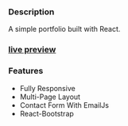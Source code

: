 ### Description

A simple portfolio built with React. 

### [live preview](https://react-portfolio-rs4v.onrender.com)



### Features

- Fully Responsive
- Multi-Page Layout
- Contact Form With EmailJs
- React-Bootstrap
